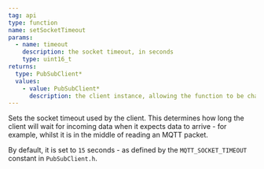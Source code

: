 ```yaml
---
tag: api
type: function
name: setSocketTimeout
params:
  - name: timeout
    description: the socket timeout, in seconds
    type: uint16_t
returns:
  type: PubSubClient*
  values:
    - value: PubSubClient*
      description: the client instance, allowing the function to be chained
---
```


Sets the socket timeout used by the client. This determines how long the client
will wait for incoming data when it expects data to arrive - for example, whilst
it is in the middle of reading an MQTT packet.

By default, it is set to `15` seconds - as defined by the `MQTT_SOCKET_TIMEOUT`
constant in `PubSubClient.h`.